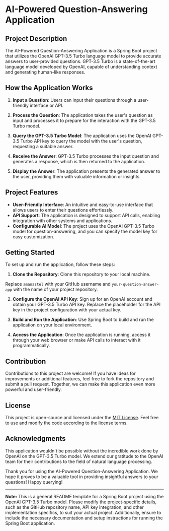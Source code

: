 # AI-Powered Question-Answering Application

## Project Description

The AI-Powered Question-Answering Application is a Spring Boot project that utilizes the OpenAI GPT-3.5 Turbo language model to provide accurate answers to user-provided questions. GPT-3.5 Turbo is a state-of-the-art language model developed by OpenAI, capable of understanding context and generating human-like responses.

## How the Application Works

1. **Input a Question**: Users can input their questions through a user-friendly interface or API.

2. **Process the Question**: The application takes the user's question as input and processes it to prepare for the interaction with the GPT-3.5 Turbo model.

3. **Query the GPT-3.5 Turbo Model**: The application uses the OpenAI GPT-3.5 Turbo API key to query the model with the user's question, requesting a suitable answer.

4. **Receive the Answer**: GPT-3.5 Turbo processes the input question and generates a response, which is then returned to the application.

5. **Display the Answer**: The application presents the generated answer to the user, providing them with valuable information or insights.

## Project Features

- **User-Friendly Interface**: An intuitive and easy-to-use interface that allows users to enter their questions effortlessly.
- **API Support**: The application is designed to support API calls, enabling integration with other systems and applications.
- **Configurable AI Model**: The project uses the OpenAI GPT-3.5 Turbo model for question-answering, and you can specify the model key for easy customization.

## Getting Started

To set up and run the application, follow these steps:

1. **Clone the Repository**: Clone this repository to your local machine.


Replace `amanastel` with your GitHub username and `your-question-answer-app` with the name of your project repository.

2. **Configure the OpenAI API Key**: Sign up for an OpenAI account and obtain your GPT-3.5 Turbo API key. Replace the placeholder for the API key in the project configuration with your actual key.

3. **Build and Run the Application**: Use Spring Boot to build and run the application on your local environment.

4. **Access the Application**: Once the application is running, access it through your web browser or make API calls to interact with it programmatically.

## Contribution

Contributions to this project are welcome! If you have ideas for improvements or additional features, feel free to fork the repository and submit a pull request. Together, we can make this application even more powerful and user-friendly.

## License

This project is open-source and licensed under the [MIT License](LICENSE). Feel free to use and modify the code according to the license terms.

## Acknowledgments

This application wouldn't be possible without the incredible work done by OpenAI on the GPT-3.5 Turbo model. We extend our gratitude to the OpenAI team for their contributions to the field of natural language processing.

Thank you for using the AI-Powered Question-Answering Application. We hope it proves to be a valuable tool in providing insightful answers to your questions! Happy querying!

---

**Note:** This is a general README template for a Spring Boot project using the OpenAI GPT-3.5 Turbo model. Please modify the project-specific details, such as the GitHub repository name, API key integration, and other implementation specifics, to suit your actual project. Additionally, ensure to include the necessary documentation and setup instructions for running the Spring Boot application.
